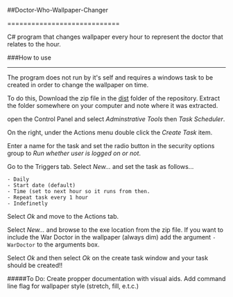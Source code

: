 ##Doctor-Who-Wallpaper-Changer

============================



C# program that changes wallpaper every hour to represent the doctor that relates to the hour.



###How to use

----------



The program does not run by it's self and requires a windows task to be created in order to change the wallpaper on time.


To do this, Download the zip file in the [dist](dist/) folder of the repository. Extract the folder somewhere on your computer and note where it was extracted.

open the Control Panel and select *Adminstrative Tools* then *Task Scheduler*.

On the right, under the Actions menu double click the *Create Task* item.

Enter a name for the task and set the radio button in the security options group to *Run whether user is logged on or not*.

Go to the Triggers tab. Select *New...* and set the task as follows...

    - Daily
    - Start date (default)
    - Time (set to next hour so it runs from then.
    - Repeat task every 1 hour
    - Indefinetly

Select *Ok* and move to the Actions tab.

Select *New...* and browse to the exe location from the zip file. If you want to include the War Doctor in the wallpaper (always dim) add the argument `-WarDoctor` to the arguments box.

Select *Ok* and then select *Ok* on the create task window and your task should be created!!


#####To Do:
Create propper documentation with visual aids.
Add command line flag for wallpaper style (stretch, fill, e.t.c.)
